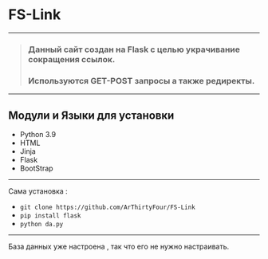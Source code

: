 # FS-Link
---
> ### Данный сайт создан на Flask с целью украчивание сокращения ссылок. 
> ### Используются GET-POST запросы а также редиректы.
---
## Модули и Языки для установки
* Python 3.9
* HTML
* Jinja
* Flask
* BootStrap
---
Сама установка :
* `git clone https://github.com/ArThirtyFour/FS-Link`
* `pip install flask`
* `python da.py`
---
База данных уже настроена , так что его не нужно настраивать.
